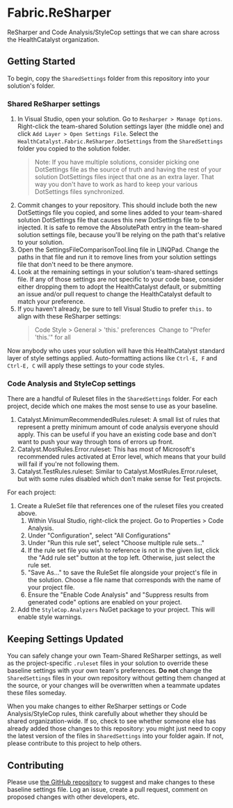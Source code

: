 # Fabric.ReSharper

ReSharper and Code Analysis/StyleCop settings that we can share across the HealthCatalyst organization.

## Getting Started ##

To begin, copy the `SharedSettings` folder from this repository into your solution's folder.

### Shared ReSharper settings ###

1. In Visual Studio, open your solution. Go to `Resharper > Manage Options`. Right-click the team-shared Solution settings layer (the middle one) and click `Add Layer > Open Settings File`. Select the `HealthCatalyst.Fabric.ReSharper.DotSettings` from the `SharedSettings` folder you copied to the solution folder. 
    > Note: If you have multiple solutions, consider picking one DotSettings file as the source of truth and having the rest of your solution DotSettings files inject that one as an extra layer. That way you don't have to work as hard to keep your various DotSettings files synchronized.
2. Commit changes to your repository. This should include both the new DotSettings file you copied, and some lines added to your team-shared solution DotSettings file that causes this new DotSettings file to be injected. It is safe to remove the AbsolutePath entry in the team-shared solution settings file, because you'll be relying on the path that's relative to your solution.
3. Open the SettingsFileComparisonTool.linq file in LINQPad. Change the paths in that file and run it to remove lines from your solution settings file that don't need to be there anymore.
4. Look at the remaining settings in your solution's team-shared settings file. If any of those settings are not specific to your code base, consider either dropping them to adopt the HealthCatalyst default, or submitting an issue and/or pull request to change the HealthCatalyst default to match your preference.
5. If you haven't already, be sure to tell Visual Studio to prefer `this.` to align with these ReSharper settings:
    > Code Style > General > 'this.' preferences 
    > Change to "Prefer 'this.'" for all   

Now anybody who uses your solution will have this HealthCatalyst standard layer of style settings applied. Auto-formatting actions like `Ctrl-E, F` and `Ctrl-E, C` will apply these settings to your code styles.

### Code Analysis and StyleCop settings ###

There are a handful of Ruleset files in the `SharedSettings` folder. For each project, decide which one makes the most sense to use as your baseline.
   1. Catalyst.MinimumRecommendedRules.ruleset: A small list of rules that represent a pretty minimum amount of code analysis everyone should apply. This can be useful if you have an existing code base and don't want to push your way through tons of errors up front.
   2. Catalyst.MostRules.Error.ruleset: This has most of Microsoft's recommended rules activated at Error level, which means that your build will fail if you're not following them.
   3. Catalyst.TestRules.ruleset: Similar to Catalyst.MostRules.Error.ruleset, but with some rules disabled which don't make sense for Test projects.

For each project:
1. Create a RuleSet file that references one of the ruleset files you created above.
   1. Within Visual Studio, right-click the project. Go to Properties > Code Analysis. 
   2. Under "Configuration", select "All Configurations"
   3. Under "Run this rule set", select "Choose multiple rule sets..." 
   4. If the rule set file you wish to reference is not in the given list, click the "Add rule set" button at the top left. Otherwise, just select the rule set.
   5. "Save As..." to save the RuleSet file alongside your project's file in the solution. Choose a file name that corresponds with the name of your project file.
   6. Ensure the "Enable Code Analysis" and "Suppress results from generated code" options are enabled on your project.
2. Add the `StyleCop.Analyzers` NuGet package to your project. This will enable style warnings.

## Keeping Settings Updated ##

You can safely change your own Team-Shared ReSharper settings, as well as the project-specific `.ruleset` files in your solution to override these baseline settings with your own team's preferences. **Do not** change the `SharedSettings` files in your own repository without getting them changed at the source, or your changes will be overwritten when a teammate updates these files someday.

When you make changes to either ReSharper settings or Code Analysis/StyleCop rules, think carefully about whether they should be shared organization-wide. If so, check to see whether someone else has already added those changes to this repository: you might just need to copy the latest version of the files in `SharedSettings` into your folder again. If not, please contribute to this project to help others.

## Contributing ##

Please use [the GitHub repository](https://github.com/HealthCatalyst/Fabric.ReSharper) to suggest and make changes to these baseline settings file. Log an issue, create a pull request, comment on proposed changes with other developers, etc.
